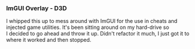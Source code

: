 ### ImGUI Overlay - D3D
I whipped this up to mess around with ImGUI for the use in cheats and injected game utilities. It's been sitting around on my hard-drive so  
I decided to go ahead and throw it up. Didn't refactor it much, I just got it to where it worked and then stopped.